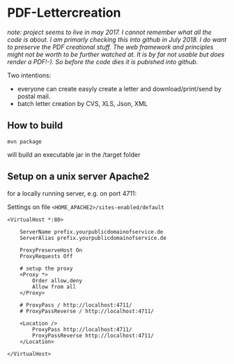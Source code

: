 # PDF-Lettercreation

_note: project seems to live in may 2017. I cannot remember what all the code is about. I am primarly checking this into github in July 2018. I do want to preserve the PDF creational stuff. The web framework and principles might not be worth to be further watched at. It is by far not usable but does render a PDF!-). So before the code dies it is pubished into github._

Two intentions:

- everyone can create easyly create a letter and download/print/send by postal mail.
- batch letter creation by CVS, XLS, Json, XML

## How to build

```
mvn package
```

will build an executable jar in the /target folder


## Setup on a unix server Apache2

for a locally running server, e.g. on port 4711:

Settings on file ``<HOME_APACHE2>/sites-enabled/default``

```
<VirtualHost *:80>
    
    ServerName prefix.yourpublicdomainofservice.de
    ServerAlias prefix.yourpublicdomainofservice.de
    
    ProxyPreserveHost On
    ProxyRequests Off

    # setup the proxy
    <Proxy *>
        Order allow,deny
        Allow from all
    </Proxy>

    # ProxyPass / http://localhost:4711/
    # ProxyPassReverse / http://localhost:4711/

    <Location />
        ProxyPass http://localhost:4711/
        ProxyPassReverse http://localhost:4711/
    </Location>

</VirtualHost>


